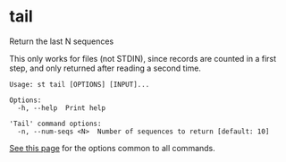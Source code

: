 # tail
Return the last N sequences

This only works for files (not STDIN), since records are counted in a first
step, and only returned after reading a second time.


```
Usage: st tail [OPTIONS] [INPUT]...

Options:
  -h, --help  Print help

'Tail' command options:
  -n, --num-seqs <N>  Number of sequences to return [default: 10]
```
[See this page](opts.md) for the options common to all commands.

